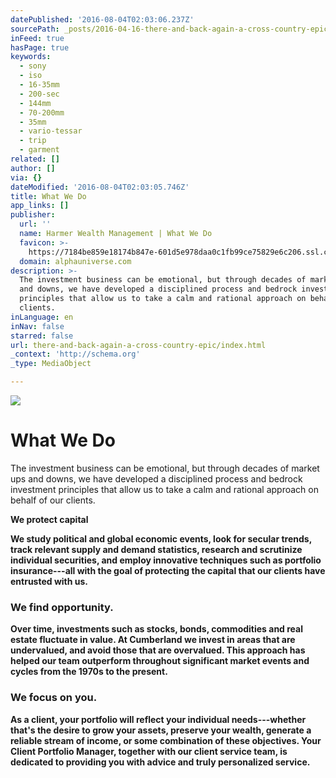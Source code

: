 ```yaml
---
datePublished: '2016-08-04T02:03:06.237Z'
sourcePath: _posts/2016-04-16-there-and-back-again-a-cross-country-epic.md
inFeed: true
hasPage: true
keywords:
  - sony
  - iso
  - 16-35mm
  - 200-sec
  - 144mm
  - 70-200mm
  - 35mm
  - vario-tessar
  - trip
  - garment
related: []
author: []
via: {}
dateModified: '2016-08-04T02:03:05.746Z'
title: What We Do
app_links: []
publisher:
  url: ''
  name: Harmer Wealth Management | What We Do
  favicon: >-
    https://7184be859e18174b847e-601d5e978daa0c1fb99ce75829e6c206.ssl.cf2.rackcdn.com/or-favicon.png
  domain: alphauniverse.com
description: >-
  The investment business can be emotional, but through decades of market ups
  and downs, we have developed a disciplined process and bedrock investment
  principles that allow us to take a calm and rational approach on behalf of our
  clients.
inLanguage: en
inNav: false
starred: false
url: there-and-back-again-a-cross-country-epic/index.html
_context: 'http://schema.org'
_type: MediaObject

---
```

![](https://the-grid-user-content.s3-us-west-2.amazonaws.com/a067ace5-4e06-4233-b996-d02b9fa867a6.jpg)

# What We Do

The investment business can be emotional, but through decades of market ups and downs, we have developed a disciplined process and bedrock investment principles that allow us to take a calm and rational approach on behalf of our clients.

**We protect capital**

**We study political and global economic events, look for secular trends, track relevant supply and demand statistics, research and scrutinize individual securities, and employ innovative techniques such as portfolio insurance---all with the goal of protecting the capital that our clients have entrusted with us.**

### **We find opportunity.**

**Over time, investments such as stocks, bonds, commodities and real estate fluctuate in value. At Cumberland we invest in areas that are undervalued, and avoid those that are overvalued. This approach has helped our team outperform throughout significant market events and cycles from the 1970s to the present.**

### **We focus on you.**

**As a client, your portfolio will reflect your individual needs---whether that's the desire to grow your assets, preserve your wealth, generate a reliable stream of income, or some combination of these objectives. Your Client Portfolio Manager, together with our client service team, is dedicated to providing you with advice and truly personalized service.**